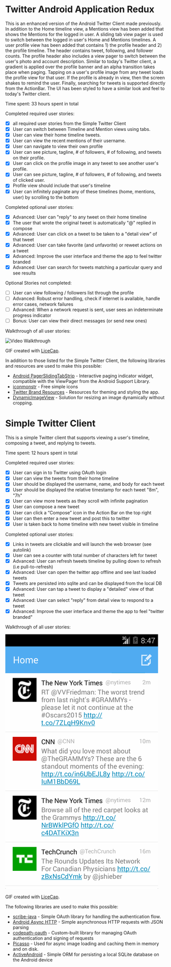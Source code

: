 # Twitter Android Application Redux

This is an enhanced version of the Android Twitter Client made previously. In addition to the Home timeline view, a Mentions view has been added that shows the Mentions for the logged in user.  A sliding tab view pager is used to switch between the logged in user's Home and Mentions timelines.  A user profile view has been added that contains 1) the profile header and 2) the profile timeline.  The header contains tweet, following, and follower counts.  The profile header also includes a view pager to switch between the user's photo and account description.  Similar to today's Twitter client, a gradient is applied over the profile banner and an alpha transition takes place when paging.  Tapping on a user's profile image from any tweet loads the profile view for that user.  If the profile is already in view, then the screen shakes to remind the user.  Finally, searching for tweets is supported directly from the ActionBar.  The UI has been styled to have a similar look and feel to today's Twitter client.

Time spent: 33 hours spent in total

Completed required user stories:

* [x] all required user stories from the Simple Twitter Client
* [x] User can switch between Timeline and Mention views using tabs.
* [x] User can view their home timeline tweets.
* [x] User can view the recent mentions of their username.
* [x] User can navigate to view their own profile
* [x] User can see picture, tagline, # of followers, # of following, and tweets on their profile.
* [x] User can click on the profile image in any tweet to see another user's profile.
* [x] User can see picture, tagline, # of followers, # of following, and tweets of clicked user.
* [x] Profile view should include that user's timeline
* [x] User can infinitely paginate any of these timelines (home, mentions, user) by scrolling to the bottom

Completed optional user stories:

* [x] Advanced: User can "reply" to any tweet on their home timeline
* [x] The user that wrote the original tweet is automatically "@" replied in compose
* [x] Advanced: User can click on a tweet to be taken to a "detail view" of that tweet
* [x] Advanced: User can take favorite (and unfavorite) or reweet actions on a tweet
* [x] Advanced: Improve the user interface and theme the app to feel twitter branded
* [x] Advanced: User can search for tweets matching a particular query and see results

Optional Stories not completed:

* [ ] User can view following / followers list through the profile
* [ ] Advanced: Robust error handling, check if internet is available, handle error cases, network failures
* [ ] Advanced: When a network request is sent, user sees an indeterminate progress indicator
* [ ] Bonus: User can view their direct messages (or send new ones)

Walkthrough of all user stories:

![Video Walkthrough](demo-3.gif)

GIF created with [LiceCap](http://www.cockos.com/licecap/).

In addition to those listed for the Simple Twitter Client, the following libraries and resources are used to make this possible:

 * [Android PagerSlidingTabStrip](https://github.com/astuetz/PagerSlidingTabStrip) - Interactive paging indicator widget, compatible with the ViewPager from the Android Support Library.
 * [iconmonstr](http://iconmonstr.com/) - Free simple icons
 * [Twitter Brand Resources](https://dev.twitter.com/overview/general/image-resources) - Resources for theming and styling the app.
 * [DynamicImageView](http://stackoverflow.com/questions/13992535/android-imageview-scale-smaller-image-to-width-with-flexible-height-without-crop) - Solution for resizing an image dynamically without cropping.

# Simple Twitter Client

This is a simple Twitter client that supports viewing a user's timeline, composing a tweet, and replying to tweets.

Time spent: 12 hours spent in total

Completed required user stories:

* [x] User can sign in to Twitter using OAuth login
* [x] User can view the tweets from their home timeline
* [x] User should be displayed the username, name, and body for each tweet
* [x] User should be displayed the relative timestamp for each tweet "8m", "7h"
* [x] User can view more tweets as they scroll with infinite pagination
* [x] User can compose a new tweet
* [x] User can click a “Compose” icon in the Action Bar on the top right
* [x] User can then enter a new tweet and post this to twitter
* [x] User is taken back to home timeline with new tweet visible in timeline

Completed optional user stories:

* [x] Links in tweets are clickable and will launch the web browser (see autolink)
* [x] User can see a counter with total number of characters left for tweet
* [x] Advanced: User can refresh tweets timeline by pulling down to refresh (i.e pull-to-refresh)
* [x] Advanced: User can open the twitter app offline and see last loaded tweets
* [x] Tweets are persisted into sqlite and can be displayed from the local DB
* [x] Advanced: User can tap a tweet to display a "detailed" view of that tweet
* [x] Advanced: User can select "reply" from detail view to respond to a tweet
* [x] Advanced: Improve the user interface and theme the app to feel "twitter branded"

Walkthrough of all user stories:

![Video Walkthrough](demo-1.gif)

GIF created with [LiceCap](http://www.cockos.com/licecap/).

The following libraries are used to make this possible:

 * [scribe-java](https://github.com/fernandezpablo85/scribe-java) - Simple OAuth library for handling the authentication flow.
 * [Android Async HTTP](https://github.com/loopj/android-async-http) - Simple asynchronous HTTP requests with JSON parsing
 * [codepath-oauth](https://github.com/thecodepath/android-oauth-handler) - Custom-built library for managing OAuth authentication and signing of requests
 * [Picasso](https://github.com/square/picasso) - Used for async image loading and caching them in memory and on disk.
 * [ActiveAndroid](https://github.com/pardom/ActiveAndroid) - Simple ORM for persisting a local SQLite database on the Android device